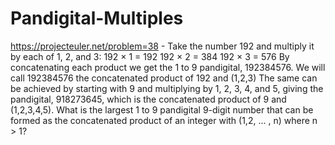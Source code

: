 Pandigital-Multiples
====================

https://projecteuler.net/problem=38 -   Take the number 192 and multiply it by each of 1, 2, and 3:      192 × 1 = 192     192 × 2 = 384     192 × 3 = 576  By concatenating each product we get the 1 to 9 pandigital, 192384576. We will call 192384576 the concatenated product of 192 and (1,2,3)  The same can be achieved by starting with 9 and multiplying by 1, 2, 3, 4, and 5, giving the pandigital, 918273645, which is the concatenated product of 9 and (1,2,3,4,5).  What is the largest 1 to 9 pandigital 9-digit number that can be formed as the concatenated product of an integer with (1,2, ... , n) where n > 1?
